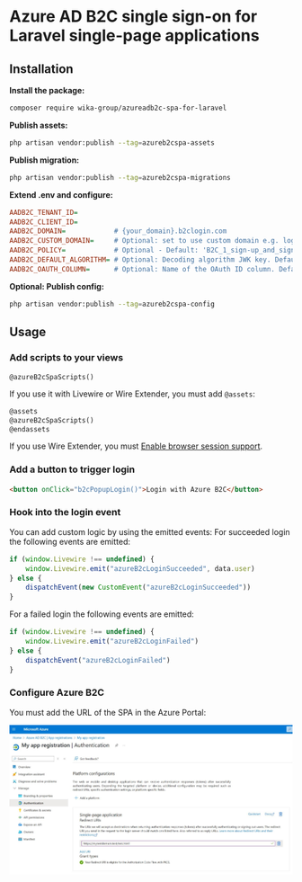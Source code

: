 # Azure AD B2C single sign-on for Laravel single-page applications

## Installation
**Install the package:**
```bash
composer require wika-group/azureadb2c-spa-for-laravel
```

**Publish assets:**
```bash
php artisan vendor:publish --tag=azureb2cspa-assets
```

**Publish migration:**
```bash
php artisan vendor:publish --tag=azureb2cspa-migrations
```

**Extend .env and configure:**
```ini
AADB2C_TENANT_ID=
AADB2C_CLIENT_ID=
AADB2C_DOMAIN=            # {your_domain}.b2clogin.com
AADB2C_CUSTOM_DOMAIN=     # Optional: set to use custom domain e.g. login.contoso.com
AADB2C_POLICY=            # Optional - Default: 'B2C_1_sign-up_and_sign-in_policy'
AADB2C_DEFAULT_ALGORITHM= # Optional: Decoding algorithm JWK key. Default: 'RS256'
AADB2C_OAUTH_COLUMN=      # Optional: Name of the OAuth ID column. Default 'oauth_id'
```

**Optional: Publish config:**
```bash
php artisan vendor:publish --tag=azureb2cspa-config
```

## Usage
### Add scripts to your views
```
@azureB2cSpaScripts()
```

If you use it with Livewire or Wire Extender, you must add `@assets`:
```
@assets
@azureB2cSpaScripts()
@endassets
```

If you use Wire Extender, you must [Enable browser session support](https://wire-elements.dev/blog/embed-livewire-components-using-wire-extender).

### Add a button to trigger login
```HTML
<button onClick="b2cPopupLogin()">Login with Azure B2C</button>
```

### Hook into the login event
You can add custom logic by using the emitted events:
For succeeded login the following events are emitted:
```js
if (window.Livewire !== undefined) {
    window.Livewire.emit("azureB2cLoginSucceeded", data.user)
} else {
    dispatchEvent(new CustomEvent("azureB2cLoginSucceeded"))
}
```

For a failed login the following events are emitted:
```js
if (window.Livewire !== undefined) {
    window.Livewire.emit("azureB2cLoginFailed")
} else {
    dispatchEvent("azureB2cLoginFailed")
}
```

### Configure Azure B2C
You must add the URL of the SPA in the Azure Portal:

<img src="https://github.com/WIKA-Group/azureadb2c-spa-for-laravel/blob/main/img/AzurePortalAppRegistration.jpg" width="700">
